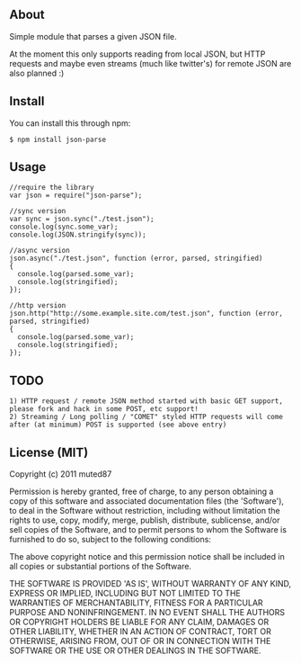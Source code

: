## About

Simple module that parses a given JSON file.

At the moment this only supports reading from local JSON, but HTTP requests and maybe even streams (much like twitter's) for remote JSON are also planned :)


## Install

You can install this through npm:

    $ npm install json-parse


## Usage

    //require the library
    var json = require("json-parse");

    //sync version
    var sync = json.sync("./test.json");
    console.log(sync.some_var);
    console.log(JSON.stringify(sync));

    //async version
    json.async("./test.json", function (error, parsed, stringified)
    {
      console.log(parsed.some_var);
      console.log(stringified);
    });

    //http version
    json.http("http://some.example.site.com/test.json", function (error, parsed, stringified)
    {
      console.log(parsed.some_var);
      console.log(stringified);
    });


## TODO

    1) HTTP request / remote JSON method started with basic GET support, please fork and hack in some POST, etc support!
    2) Streaming / Long polling / "COMET" styled HTTP requests will come after (at minimum) POST is supported (see above entry)


## License (MIT)

Copyright (c) 2011 muted87

Permission is hereby granted, free of charge, to any person obtaining a copy of this software and associated documentation files (the 'Software'), to deal in the Software without restriction, including without limitation the rights to use, copy, modify, merge, publish, distribute, sublicense, and/or sell copies of the Software, and to permit persons to whom the Software is furnished to do so, subject to the following conditions:

The above copyright notice and this permission notice shall be included in all copies or substantial portions of the Software.

THE SOFTWARE IS PROVIDED 'AS IS', WITHOUT WARRANTY OF ANY KIND, EXPRESS OR IMPLIED, INCLUDING BUT NOT LIMITED TO THE WARRANTIES OF MERCHANTABILITY, FITNESS FOR A PARTICULAR PURPOSE AND NONINFRINGEMENT. IN NO EVENT SHALL THE AUTHORS OR COPYRIGHT HOLDERS BE LIABLE FOR ANY CLAIM, DAMAGES OR OTHER LIABILITY, WHETHER IN AN ACTION OF CONTRACT, TORT OR OTHERWISE, ARISING FROM, OUT OF OR IN CONNECTION WITH THE SOFTWARE OR THE USE OR OTHER DEALINGS IN THE SOFTWARE.

